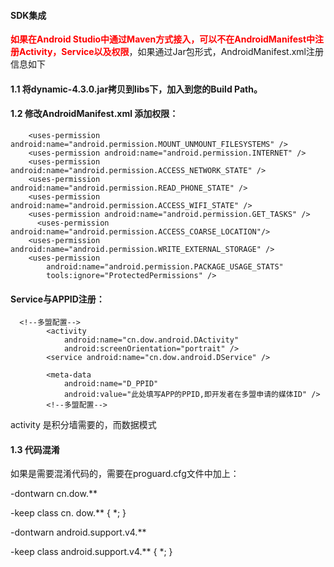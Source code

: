 #### SDK集成

<b style='color:red'>如果在Android Studio中通过Maven方式接入，可以不在AndroidManifest中注册Activity，Service以及权限</b>，如果通过Jar包形式，AndroidManifest.xml注册信息如下

#### 1.1 将dynamic-4.3.0.jar拷贝到libs下，加入到您的Build Path。


#### 1.2 修改AndroidManifest.xml 添加权限：
```
    <uses-permission android:name="android.permission.MOUNT_UNMOUNT_FILESYSTEMS" />
    <uses-permission android:name="android.permission.INTERNET" />
    <uses-permission android:name="android.permission.ACCESS_NETWORK_STATE" />
    <uses-permission android:name="android.permission.READ_PHONE_STATE" />
    <uses-permission android:name="android.permission.ACCESS_WIFI_STATE" />
    <uses-permission android:name="android.permission.GET_TASKS" />
      <uses-permission android:name="android.permission.ACCESS_COARSE_LOCATION"/>
    <uses-permission android:name="android.permission.WRITE_EXTERNAL_STORAGE" />
    <uses-permission
        android:name="android.permission.PACKAGE_USAGE_STATS"
        tools:ignore="ProtectedPermissions" />
```
#### **Service与APPID注册：**
```
  <!--多盟配置-->
        <activity
            android:name="cn.dow.android.DActivity"
            android:screenOrientation="portrait" />
        <service android:name="cn.dow.android.DService" />

        <meta-data
            android:name="D_PPID"
            android:value="此处填写APP的PPID,即开发者在多盟申请的媒体ID" />
        <!--多盟配置-->
```
activity 是积分墙需要的，而数据模式

#### 1.3 代码混淆

如果是需要混淆代码的，需要在proguard.cfg文件中加上：

-dontwarn cn.dow.\*\*

-keep class cn. dow.\*\* { \*; }

-dontwarn android.support.v4.\*\*

-keep class android.support.v4.\*\* { \*; }

